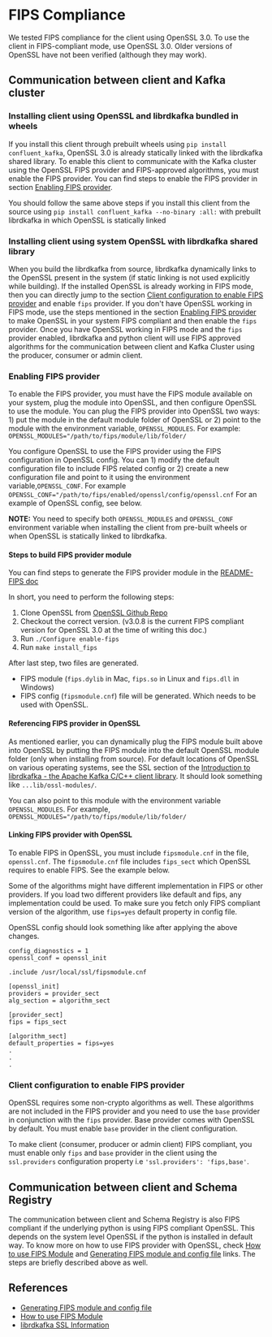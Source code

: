 # FIPS Compliance

We tested FIPS compliance for the client using OpenSSL 3.0. To use the client in FIPS-compliant mode, use OpenSSL 3.0. Older versions of OpenSSL have not been verified (although they may work).

## Communication between client and Kafka cluster

### Installing client using OpenSSL and librdkafka bundled in wheels

If you install this client through prebuilt wheels using `pip install confluent_kafka`, OpenSSL 3.0 is already statically linked with the librdkafka shared library. To enable this client to communicate with the Kafka cluster using the OpenSSL FIPS provider and FIPS-approved algorithms, you must enable the FIPS provider. You can find steps to enable the FIPS provider in section [Enabling FIPS provider](#enabling-fips-provider).

You should follow the same above steps if you install this client from the source using `pip install confluent_kafka --no-binary :all:` with prebuilt librdkafka in which OpenSSL is statically linked


### Installing client using system OpenSSL with librdkafka shared library

When you build the librdkafka from source, librdkafka dynamically links to the OpenSSL present in the system (if static linking is not used explicitly while building). If the installed OpenSSL is already working in FIPS mode, then you can directly jump to the section [Client configuration to enable FIPS provider](#client-configuration-to-enable-fips-provider) and enable `fips` provider. If you don't have OpenSSL working in FIPS mode, use the steps mentioned in the section [Enabling FIPS provider](#enabling-fips-provider) to make OpenSSL in your system FIPS compliant and then enable the `fips` provider. Once you have OpenSSL working in FIPS mode and the `fips` provider enabled, librdkafka and python client will use FIPS approved algorithms for the communication between client and Kafka Cluster using the producer, consumer or admin client.

### Enabling FIPS provider

To enable the FIPS provider, you must have the FIPS module available on your system, plug the module into OpenSSL, and then configure OpenSSL to use the module. 
You can plug the FIPS provider into OpenSSL two ways: 1) put the module in the default module folder of OpenSSL or 2) point to the module with the environment variable, `OPENSSL_MODULES`. For example: `OPENSSL_MODULES="/path/to/fips/module/lib/folder/`

You configure OpenSSL to use the FIPS provider using the FIPS configuration in OpenSSL config. You can 1) modify the default configuration file to include FIPS related config or 2) create a new configuration file and point to it using the environment variable,`OPENSSL_CONF`. For example `OPENSSL_CONF="/path/to/fips/enabled/openssl/config/openssl.cnf` For an example of OpenSSL config, see below.

**NOTE:** You need to specify both `OPENSSL_MODULES` and `OPENSSL_CONF` environment variable when installing the client from pre-built wheels or when OpenSSL is statically linked to librdkafka.

#### Steps to build FIPS provider module

You can find steps to generate the FIPS provider module in the [README-FIPS doc](https://github.com/openssl/openssl/blob/openssl-3.0.8/README-FIPS.md)

In short, you need to perform the following steps:

1) Clone OpenSSL from [OpenSSL Github Repo](https://github.com/openssl/openssl)
2) Checkout the correct version. (v3.0.8 is the current FIPS compliant version for OpenSSL 3.0 at the time of writing this doc.)
3) Run `./Configure enable-fips`
4) Run `make install_fips`

After last step, two files are generated.
* FIPS module (`fips.dylib` in Mac, `fips.so` in Linux and `fips.dll` in Windows)
* FIPS config (`fipsmodule.cnf`) file will be generated. Which needs to be used with OpenSSL.

#### Referencing FIPS provider in OpenSSL

As mentioned earlier, you can dynamically plug the FIPS module built above into OpenSSL by putting the FIPS module into the default OpenSSL module folder (only when installing from source). For default locations of OpenSSL on various operating systems, see the SSL section of the [Introduction to librdkafka - the Apache Kafka C/C++ client library](https://github.com/confluentinc/librdkafka/blob/master/INTRODUCTION.md#ssl). It should look something like `...lib/ossl-modules/`.

You can also point to this module with the environment variable `OPENSSL_MODULES`. For example, `OPENSSL_MODULES="/path/to/fips/module/lib/folder/`

#### Linking FIPS provider with OpenSSL

To enable FIPS in OpenSSL, you must include `fipsmodule.cnf` in the file, `openssl.cnf`. The `fipsmodule.cnf` file includes `fips_sect` which OpenSSL requires to enable FIPS. See the example below. 

Some of the algorithms might have different implementation in FIPS or other providers. If you load two different providers like default and fips, any implementation could be used. To make sure you fetch only FIPS compliant version of the algorithm, use `fips=yes` default property in config file.

OpenSSL config should look something like after applying the above changes.

```
config_diagnostics = 1
openssl_conf = openssl_init

.include /usr/local/ssl/fipsmodule.cnf

[openssl_init]
providers = provider_sect
alg_section = algorithm_sect

[provider_sect]
fips = fips_sect

[algorithm_sect]
default_properties = fips=yes
.
.
.
```

### Client configuration to enable FIPS provider

OpenSSL requires some non-crypto algorithms as well. These algorithms are not included in the FIPS provider and you need to use the `base` provider in conjunction with the `fips` provider. Base provider comes with OpenSSL by default. You must enable `base` provider in the client configuration.

To make client (consumer, producer or admin client) FIPS compliant, you must enable only `fips` and `base` provider in the client using the `ssl.providers` configuration property i.e `'ssl.providers': 'fips,base'`.


## Communication between client and Schema Registry

The communication between client and Schema Registry is also FIPS compliant if the underlying python is using FIPS compliant OpenSSL. This depends on the system level OpenSSL if the python is installed in default way. To know more on how to use FIPS provider with OpenSSL, check [How to use FIPS Module](https://www.openssl.org/docs/man3.0/man7/fips_module.html) and [Generating FIPS module and config file](https://github.com/openssl/openssl/blob/openssl-3.0.8/README-FIPS.md) links. The steps are briefly described above as well.

## References
* [Generating FIPS module and config file](https://github.com/openssl/openssl/blob/openssl-3.0.8/README-FIPS.md)
* [How to use FIPS Module](https://www.openssl.org/docs/man3.0/man7/fips_module.html)
* [librdkafka SSL Information](https://github.com/confluentinc/librdkafka/blob/master/INTRODUCTION.md#ssl)

